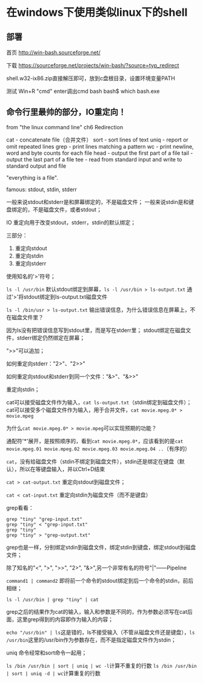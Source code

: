 # 在windows下使用类似linux下的shell

## 部署

首页
http://win-bash.sourceforge.net/

下载
https://sourceforge.net/projects/win-bash/?source=typ_redirect

shell.w32-ix86.zip直接解压即可，放到c盘根目录，设置环境变量PATH

测试
Win+R "cmd" enter调出cmd
bash
bash$ which bash.exe


## 命令行里最帅的部分，IO重定向！

from "the linux command line" ch6 Redirection

cat - concatenate file（合并文件）
sort - sort lines of text
uniq - report or omit repeated lines
grep - print lines matching a pattern
wc - print newline, word and byte counts for each file
head - output the first part of a file
tail - output the last part of a file
tee - read from standard input and write to standard output and file

"everything is a file".

famous: stdout, stdin, stderr

一般来说stdout和stderr是和屏幕绑定的，不是磁盘文件；
一般来说stdin是和键盘绑定的，不是磁盘文件，或者stdout；

IO 重定向用于改变stdout，stderr，stdin的默认绑定；

三部分：

1. 重定向stdout
2. 重定向stdin
3. 重定向stderr

使用知名的'>'符号；

`ls -l /usr/bin` 默认stdout绑定到屏幕，`ls -l /usr/bin > ls-output.txt` 通过'>'将stdout绑定到ls-output.txt磁盘文件

`ls -l /bin/usr > ls-output.txt` 输出错误信息，为什么错误信息在屏幕上，不在磁盘文件里？

因为ls没有把错误信息写到stdout里，而是写在stderr里；
stdout绑定在磁盘文件，stderr绑定仍然绑定在屏幕；

">>"可以追加；

如何重定向stderr："2>"、"2>>"

如何重定向stdout和stderr到同一个文件："&>"、"&>>"

重定向stdin；

cat可以接受磁盘文件作为输入，`cat ls-output.txt`（stdin绑定到磁盘文件）；
cat可以接受多个磁盘文件作为输入，用于合并文件，`cat movie.mpeg.0* > movie.mpeg`

为什么`cat movie.mpeg.0* > movie.mpeg`可以实现预期的功能？

通配符'*'展开，是按照顺序的，看到`cat movie.mpeg.0*`，应该看到的是`cat movie.mpeg.01 movie.mpeg.02 movie.mpeg.03 movie.mpeg.04 ..`（有序的）

`cat`，没有给磁盘文件（stdin不绑定到磁盘文件），stdin还是绑定在键盘（默认），所以在等键盘输入，并以Ctrl+D结束

`cat > cat-output.txt` 重定向stdout到磁盘文件；

`cat < cat-input.txt` 重定向stdin为磁盘文件（而不是键盘）

grep看看：

```
grep "tiny" "grep-input.txt"
grep "tiny" < "grep-input.txt"
grep "tiny"
grep "tiny" > "grep-output.txt"
```

grep也是一样，分别绑定stdin到磁盘文件，绑定stdin到键盘，绑定stdout到磁盘文件；

除了知名的"<", ">", ">>", "2>", "&>",另一个非常有名的符号"|"——Pipeline

`command1 | command2` 即将前一个命令的stdout绑定到后一个命令的stdin，前后相继；

`ls -l /usr/bin | grep "tiny" | cat`

grep之后的结果作为cat的输入，输入和参数是不同的，作为参数必须写在cat后面，这里grep得到的内容即作为输入的内容；

`echo "/usr/bin" | ls`这是错的，ls不接受输入（不管从磁盘文件还是键盘），`ls /usr/bin`这里的/usr/bin作为参数存在，而不是指定磁盘文件作为stdin；

uniq 命令经常和sort命令一起用；

`ls /bin /usr/bin | sort | uniq | wc -l`计算不重复的行数
`ls /bin /usr/bin | sort | uniq -d | wc`计算重复的行数

